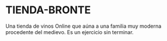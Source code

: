 # TIENDA-BRONTE
Una tienda de vinos Online que aúna a una familia muy moderna procedente del medievo.
Es un ejercicio sin terminar. 
